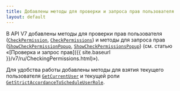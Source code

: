 ```yaml
---
title: Добавлены методы для проверки и запроса прав пользователя  
layout: default
---
```

В API V7 добавлены методы для проверки прав пользователя ([`CheckPermission`](https://iiko.github.io/front.api.sdk/v7/html/M_Resto_Front_Api_IOperationService_CheckPermission.htm), [`CheckPermissions`](https://iiko.github.io/front.api.sdk/v7/html/M_Resto_Front_Api_IOperationService_CheckPermissions.htm)) и методы для запроса прав ([`ShowCheckPermissionPopup`](https://iiko.github.io/front.api.sdk/v7/html/M_Resto_Front_Api_UI_IViewManager_ShowCheckPermissionPopup.htm), [`ShowCheckPermissionsPopup`](https://iiko.github.io/front.api.sdk/v7/html/M_Resto_Front_Api_UI_IViewManager_ShowCheckPermissionsPopup.htm)) (см. статью «[Проверка и запрос прав]({{ site.baseurl }}/v7/ru/CheckingPermissions.html)»).


Для удобства работы добавлены методы для взятия текущего пользователя [`GetCurrentUser`](https://iiko.github.io/front.api.sdk/v7/html/M_Resto_Front_Api_IOperationService_GetCurrentUser.htm) и текущей роли [`GetStrictAccordanceToScheduleUserRole`](https://iiko.github.io/front.api.sdk/v7/html/M_Resto_Front_Api_IOperationService_GetStrictAccordanceToScheduleUserRole.htm).